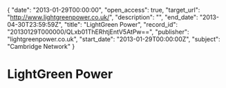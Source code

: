 {
  "date": "2013-01-29T00:00:00", 
  "open_access": true, 
  "target_url": "http://www.lightgreenpower.co.uk/", 
  "description": "", 
  "end_date": "2013-04-30T23:59:59Z", 
  "title": "LightGreen Power", 
  "record_id": "20130129T000000/QLxb01ThERhtjEntV5AtPw==", 
  "publisher": "lightgreenpower.co.uk", 
  "start_date": "2013-01-29T00:00:00Z", 
  "subject": "Cambridge Network"
}

# LightGreen Power

